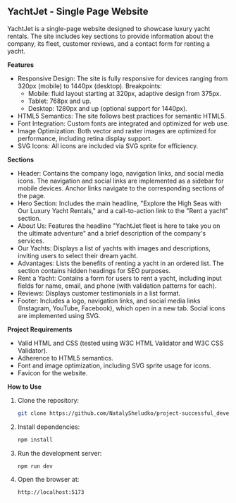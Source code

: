 ## YachtJet - Single Page Website
YachtJet is a single-page website designed to showcase luxury yacht rentals. The site includes key sections to provide information about the company, its fleet, customer reviews, and a contact form for renting a yacht.

**Features**
- Responsive Design: The site is fully responsive for devices ranging from 320px (mobile) to 1440px (desktop). Breakpoints:
  - Mobile: fluid layout starting at 320px, adaptive design from 375px.
  - Tablet: 768px and up.
  - Desktop: 1280px and up (optional support for 1440px).
- HTML5 Semantics: The site follows best practices for semantic HTML5.
- Font Integration: Custom fonts are integrated and optimized for web use.
- Image Optimization: Both vector and raster images are optimized for performance, including retina display support.
- SVG Icons: All icons are included via SVG sprite for efficiency.

**Sections**
- Header: Contains the company logo, navigation links, and social media icons.
The navigation and social links are implemented as a sidebar for mobile devices.
Anchor links navigate to the corresponding sections of the page.
- Hero Section: Includes the main headline, "Explore the High Seas with Our Luxury Yacht Rentals," and a call-to-action link to the "Rent a yacht" section.
- About Us: Features the headline "YachtJet fleet is here to take you on the ultimate adventure" and a brief description of the company's services.
- Our Yachts: Displays a list of yachts with images and descriptions, inviting users to select their dream yacht.
- Advantages: Lists the benefits of renting a yacht in an ordered list. The section contains hidden headings for SEO purposes.
- Rent a Yacht: Contains a form for users to rent a yacht, including input fields for name, email, and phone (with validation patterns for each).
- Reviews: Displays customer testimonials in a list format.
- Footer: Includes a logo, navigation links, and social media links (Instagram, YouTube, Facebook), which open in a new tab. Social icons are implemented using SVG.

**Project Requirements**
- Valid HTML and CSS (tested using W3C HTML Validator and W3C CSS Validator).
- Adherence to HTML5 semantics.
- Font and image optimization, including SVG sprite usage for icons.
- Favicon for the website.

**How to Use**
1) Clone the repository:
   ```bash
   git clone https://github.com/NatalySheludko/project-successful_developer.git
2) Install dependencies:
    ```bash
    npm install
3) Run the development server:
    ```bash
    npm run dev
4) Open the browser at:
    ```bash
    http://localhost:5173
